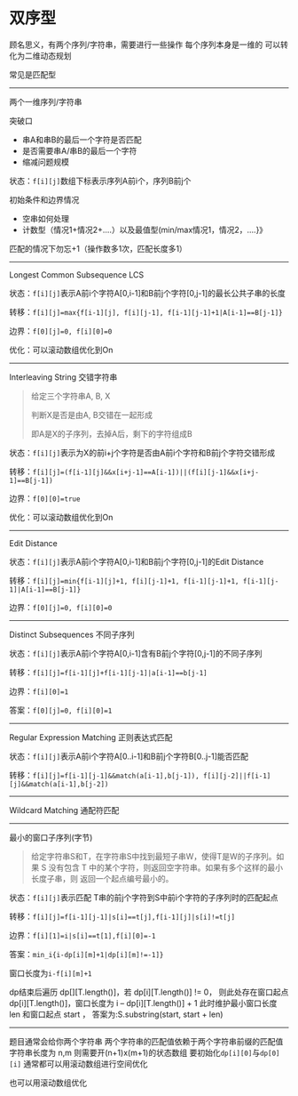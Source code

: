 # 双序型

顾名思义，有两个序列/字符串，需要进行一些操作
每个序列本身是一维的
可以转化为二维动态规划

常见是匹配型

---

两个一维序列/字符串

突破口

- 串A和串B的最后一个字符是否匹配
- 是否需要串A/串B的最后一个字符
- 缩减问题规模

状态：`f[i][j]`数组下标表示序列A前i个，序列B前j个

初始条件和边界情况

- 空串如何处理
- 计数型（情况1+情况2+.…）以及最值型(min/max情况1，情况2，.…}》

匹配的情况下勿忘+1（操作数多1次，匹配长度多1）

---

Longest Common Subsequence LCS

状态：`f[i][j]`表示A前i个字符A[0,i-1]和B前j个字符[0,j-1]的最长公共子串的长度

转移：`f[i][j]=max{f[i-1][j], f[i][j-1], f[i-1][j-1]+1|A[i-1]==B[j-1]}`

边界：`f[0][j]=0, f[i][0]=0`

优化：可以滚动数组优化到On

---

Interleaving String 交错字符串

> 给定三个字符串A, B, X
>
> 判断X是否是由A, B交错在一起形成
>
> 即A是X的子序列，去掉A后，剩下的字符组成B

状态：`f[i][j]`表示为X的前i+j个字符是否由A前i个字符和B前j个字符交错形成

转移：`f[i][j]=(f[i-1][j]&&x[i+j-1]==A[i-1])||(f[i][j-1]&&x[i+j-1]==B[j-1])`

边界：`f[0][0]=true`

优化：可以滚动数组优化到On

---

Edit Distance

状态：`f[i][j]`表示A前i个字符A[0,i-1]和B前j个字符[0,j-1]的Edit Distance

转移：`f[i][j]=min{f[i-1][j]+1, f[i][j-1]+1, f[i-1][j-1]+1, f[i-1][j-1]|A[i-1]==B[j-1]}`

边界：`f[0][j]=0, f[i][0]=0`

---

Distinct Subsequences 不同子序列

状态：`f[i][j]`表示A前i个字符A[0,i-1]含有B前j个字符[0,j-1]的不同子序列

转移：`f[i][j]=f[i-1][j]+f[i-1][j-1]|a[i-1]==b[j-1]`

边界：`f[i][0]=1`

答案：`f[0][j]=0, f[i][0]=1`

---

Regular Expression Matching 正则表达式匹配

状态：`f[i][j]`表示A前i个字符A[0..i-1]和B前j个字符B[0..j-1]能否匹配

转移：`f[i][j]=f[i-1][j-1]&&match(a[i-1],b[j-1]), f[i][j-2]||f[i-1][j]&&match(a[i-1],b[j-2])`

---

Wildcard Matching 通配符匹配

---

最小的窗口子序列(字节)

> 给定字符串S和T，在字符串S中找到最短子串W，使得T是W的子序列。如果 S 没有包含 T 中的某个字符，则返回空字符串。如果有多个这样的最小长度子串，则 返回一个起点编号最小的。

状态：`f[i][j]`表示匹配 T串的前j个字符到S中前i个字符的子序列时的匹配起点

转移：`f[i][j]=f[i-1][j-1]|s[i]==t[j],f[i-1][j]|s[i]!=t[j]`

边界：`f[i][1]=i|s[i]==t[1],f[i][0]=-1`

答案：`min_i{i-dp[i][m]+1|dp[i][m]!=-1]}`

窗口长度为`i-f[i][m]+1`

dp结束后遍历 dp[][T.length()]，若 dp[i][T.length()] != 0， 则此处存在窗口起点 dp[i][T.length()]，窗口长度为 i – dp[i][T.length()] + 1 此时维护最小窗口长度 len 和窗口起点 start ， 答案为:S.substring(start, start + len)

---

题目通常会给你两个字符串
两个字符串的匹配值依赖于两个字符串前缀的匹配值
字符串长度为 n,m 则需要开(n+1)x(m+1)的状态数组
要初始化`dp[i][0]`与`dp[0][i]`
通常都可以用滚动数组进行空间优化

也可以用滚动数组优化